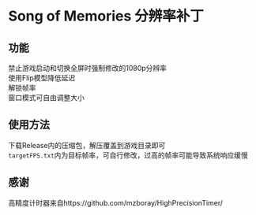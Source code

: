 # Song of Memories 分辨率补丁
## 功能
禁止游戏启动和切换全屏时强制修改的1080p分辨率  
使用Flip模型降低延迟  
解锁帧率  
窗口模式可自由调整大小  
## 使用方法
下载Release内的压缩包，解压覆盖到游戏目录即可  
`targetFPS.txt`内为目标帧率，可自行修改，过高的帧率可能导致系统响应缓慢  

## 感谢
高精度计时器来自https://github.com/mzboray/HighPrecisionTimer/  